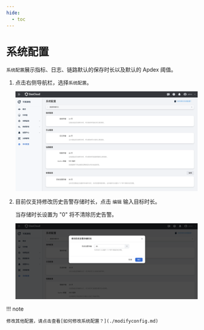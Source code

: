 ```yaml
---
hide:
  - toc
---
```


# 系统配置

`系统配置`展示指标、日志、链路默认的保存时长以及默认的 Apdex 阈值。

1. 点击右侧导航栏，选择`系统配置`。

    ![系统配置](../../images/sysconfig01.png)

2. 目前仅支持修改历史告警存储时长，点击 `编辑` 输入目标时长。

    当存储时长设置为 "0" 将不清除历史告警。

    ![系统配置](../../images/sysconfig02.png)

!!! note

    修改其他配置，请点击查看[如何修改系统配置？](./modifyconfig.md)